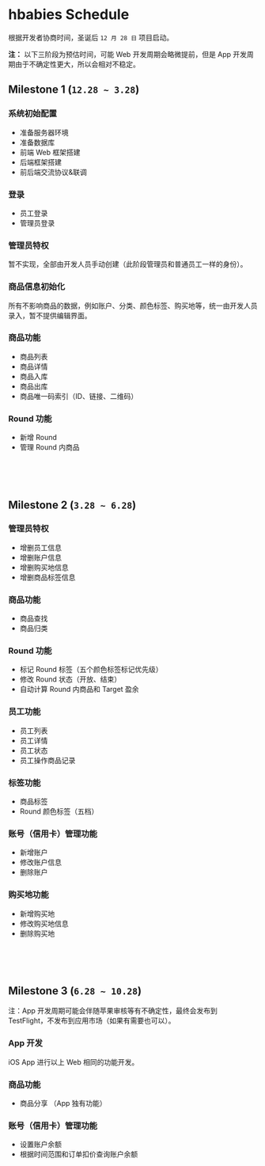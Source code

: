 # hbabies Schedule

根据开发者协商时间，圣诞后 `12 月 28 日` 项目启动。

__注：__ 以下三阶段为预估时间，可能 Web 开发周期会略微提前，但是 App 开发周期由于不确定性更大，所以会相对不稳定。

## Milestone 1 (`12.28 ~ 3.28`)

### 系统初始配置

- 准备服务器环境
- 准备数据库
- 前端 Web 框架搭建
- 后端框架搭建
- 前后端交流协议&联调

### 登录

- 员工登录
- 管理员登录

### 管理员特权

暂不实现，全部由开发人员手动创建（此阶段管理员和普通员工一样的身份）。

### 商品信息初始化

所有不影响商品的数据，例如账户、分类、颜色标签、购买地等，统一由开发人员录入，暂不提供编辑界面。

### 商品功能

- 商品列表
- 商品详情
- 商品入库
- 商品出库
- 商品唯一码索引（ID、链接、二维码）

### Round 功能

- 新增 Round
- 管理 Round 内商品

<br /><br /><br />

## Milestone 2 (`3.28 ~ 6.28`)

### 管理员特权

- 增删员工信息
- 增删账户信息
- 增删购买地信息
- 增删商品标签信息

### 商品功能

- 商品查找
- 商品归类

### Round 功能

- 标记 Round 标签（五个颜色标签标记优先级）
- 修改 Round 状态（开放、结束）
- 自动计算 Round 内商品和 Target 盈余

### 员工功能

- 员工列表
- 员工详情
- 员工状态
- 员工操作商品记录

### 标签功能

- 商品标签
- Round 颜色标签（五档）

### 账号（信用卡）管理功能

- 新增账户
- 修改账户信息
- 删除账户

### 购买地功能

- 新增购买地
- 修改购买地信息
- 删除购买地

<br /><br /><br />

## Milestone 3 (`6.28 ~ 10.28`)

注：App 开发周期可能会伴随苹果审核等有不确定性，最终会发布到 TestFlight，不发布到应用市场（如果有需要也可以）。

### App 开发

iOS App 进行以上 Web 相同的功能开发。

### 商品功能

- 商品分享 （App 独有功能）

### 账号（信用卡）管理功能

- 设置账户余额
- 根据时间范围和订单扣价查询账户余额

